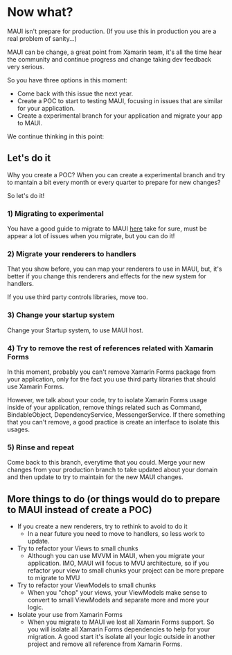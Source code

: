 # **Now what?**

 MAUI isn't prepare for production. (If you use this in production you are a real problem of sanity...)

MAUI can be change, a great point from Xamarin team, it's all the time hear the community and continue progress and change taking dev feedback very serious.

So you have three options in this moment:

- Come back with this issue the next year.
- Create a POC to start to testing MAUI, focusing in issues that are similar for your application.
- Create a experimental branch for your application and migrate your app to MAUI. 

We continue thinking in this point:

## **Let's do it**

Why you create a POC? When you can create a experimental branch and try to mantain a bit every month or every quarter to prepare for new changes?

So let's do it!

### 1) Migrating to experimental

You have a good guide to migrate to MAUI [here](https://docs.microsoft.com/en-gb/dotnet/maui/get-started/migrate) take for sure, must be appear a lot of issues when you migrate, but you can do it!

### 2) Migrate your renderers to handlers

That you show before, you can map your renderers to use in MAUI, but, it's better if you change this renderers and effects for the new system for handlers.

If you use third party controls libraries, move too. 

### 3) Change your startup system

Change your Startup system, to use MAUI host. 

### 4) Try to remove the rest of references related with Xamarin Forms

In this moment, probably you can't remove Xamarin Forms package from your application, only for the fact you use third party libraries that should use Xamarin Forms. 

However, we talk about your code, try to isolate Xamarin Forms usage inside of your application, remove things related such as Command, BindableObject, DependencyService, MessengerService. If there something that you can't remove, a good practice is create an interface to isolate this usages.

### 5) Rinse and repeat

Come back to this branch, everytime that you could. Merge your new changes from your production branch to take updated about your domain and then update to try to maintain for the new MAUI changes.

## **More things to do (or things would do to prepare to MAUI instead of create a POC)**

- If you create a new renderers, try to rethink to avoid to do it
	- In a near future you need to move to handlers, so less work to update.
- Try to refactor your Views to small chunks
	- Although you can use MVVM in MAUI, when you migrate your application. IMO, MAUI will focus to MVU architecture, so if you refactor your view to small chunks your project can be more prepare
	to migrate to MVU
- Try to refactor your ViewModels to small chunks
	- When you "chop" your views, your ViewModels make sense to convert to small ViewModels and separate more and more your logic.
- Isolate your use from Xamarin Forms
	- When you migrate to MAUI we lost all Xamarin Forms support. So you will isolate all Xamarin Forms dependencies to help for your migration. A good start it's isolate all your logic outside in another project and remove all reference from Xamarin Forms.



